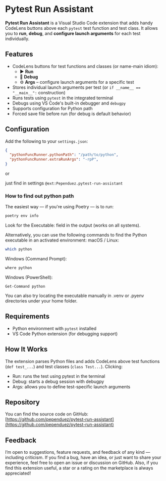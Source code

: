 # Pytest Run Assistant

**Pytest Run Assistant** is a Visual Studio Code extension that adds handy CodeLens buttons above each `pytest` test function and test class. It allows you to **run**, **debug**, and **configure launch arguments** for each test individually.

## Features

- CodeLens buttons for test functions and classes (or name-main idiom):
  - ▶ **Run**
  - 🐞 **Debug**
  - ⚙️ **Args** – configure launch arguments for a specific test
- Stores individual launch arguments per test (or `if __name__ == "__main__":` construction)
- Runs tests using `pytest` in the integrated terminal
- Debugs using VS Code's built-in debugger and `debugpy`
- Supports configuration for Python path
- Forced save file before run (for debug is default behavior)

## Configuration

Add the following to your `settings.json`:

```json
{
  "pythonFuncRunner.pythonPath": "/path/to/python",
  "pythonFuncRunner.extraRunArgs": "-rpP",
}
```
or

just find in settings `@ext:Pependuez.pytest-run-assistant`

### How to find out python path

The easiest way — if you're using Poetry — is to run:

```bash
poetry env info

```

Look for the Executable: field in the output (works on all systems).

Alternatively, you can use the following commands to find the Python executable in an activated environment:
macOS / Linux:
```bash
which python
```

Windows (Command Prompt):
```bash
where python
```

Windows (PowerShell):
```shell
Get-Command python
```
You can also try locating the executable manually in .venv or .pyenv directories under your home folder.



## Requirements

* Python environment with `pytest` installed
* VS Code Python extension (for debugging support)

## How It Works

The extension parses Python files and adds CodeLens above test functions (`def test_...`) and test classes (`class Test...`). Clicking:

* Run: runs the test using pytest in the terminal
* Debug: starts a debug session with debugpy
* Args: allows you to define test-specific launch arguments

## Repository

You can find the source code on GitHub:
[https://github.com/pependuez/pytest-run-assistant](https://github.com/pependuez/pytest-run-assistant)

## Feedback

I’m open to suggestions, feature requests, and feedback of any kind — including criticism.
If you find a bug, have an idea, or just want to share your experience, feel free to open an issue or discussion on GitHub.
Also, if you find this extension useful, a star or a rating on the marketplace is always appreciated!
